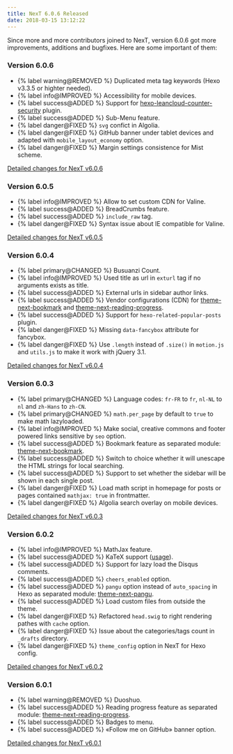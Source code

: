 ```yaml
---
title: NexT 6.0.6 Released
date: 2018-03-15 13:12:22
---
```

Since more and more contributors joined to NexT, version 6.0.6 got more improvements, additions and bugfixes. Here are some important of them:

### Version 6.0.6

- {% label warning@REMOVED %} Duplicated meta tag keywords (Hexo v3.3.5 or highter needed).
- {% label info@IMPROVED %} Accessibility for mobile devices.
- {% label success@ADDED %} Support for [hexo-leancloud-counter-security][] plugin.
- {% label success@ADDED %} Sub-Menu feature.
- {% label danger@FIXED %} `svg` confict in Algolia.
- {% label danger@FIXED %} GitHub banner under tablet devices and adapted with `mobile_layout_economy` option.
- {% label danger@FIXED %} Margin settings consistence for Mist scheme.

[Detailed changes for NexT v6.0.6][v6.0.6]

### Version 6.0.5

- {% label info@IMPROVED %} Allow to set custom CDN for Valine.
- {% label success@ADDED %} BreadCrumbs feature.
- {% label success@ADDED %} `include_raw` tag.
- {% label danger@FIXED %} Syntax issue about IE compatible for Valine.

[Detailed changes for NexT v6.0.5][v6.0.5]

### Version 6.0.4

- {% label primary@CHANGED %} Busuanzi Count.
- {% label info@IMPROVED %} Used title as url in `exturl` tag if no arguments exists as title.
- {% label success@ADDED %} External urls in sidebar author links.
- {% label success@ADDED %} Vendor configurations (CDN) for [theme-next-bookmark][] and [theme-next-reading-progress][].
- {% label success@ADDED %} Support for `hexo-related-popular-posts` plugin.
- {% label danger@FIXED %} Missing `data-fancybox` attribute for fancybox.
- {% label danger@FIXED %} Use `.length` instead of `.size()` in `motion.js` and `utils.js` to make it work with jQuery 3.1.

[Detailed changes for NexT v6.0.4][v6.0.4]

### Version 6.0.3

- {% label primary@CHANGED %} Language codes: `fr-FR` to `fr`, `nl-NL` to `nl` and `zh-Hans` to `zh-CN`.
- {% label primary@CHANGED %} `math.per_page` by default to `true` to make math lazyloaded.
- {% label info@IMPROVED %} Make social, creative commons and footer powered links sensitive by `seo` option.
- {% label success@ADDED %} Bookmark feature as separated module: [theme-next-bookmark][].
- {% label success@ADDED %} Switch to choice whether it will unescape the HTML strings for local searching.
- {% label success@ADDED %} Support to set whether the sidebar will be shown in each single post.
- {% label danger@FIXED %} Load math script in homepage for posts or pages contained `mathjax: true` in frontmatter.
- {% label danger@FIXED %} Algolia search overlay on mobile devices.

[Detailed changes for NexT v6.0.3][v6.0.3]

### Version 6.0.2

- {% label info@IMPROVED %} MathJax feature.
- {% label success@ADDED %} KaTeX support ([usage][katex-usage]).
- {% label success@ADDED %} Support for lazy load the Disqus comments.
- {% label success@ADDED %} `cheers_enabled` option.
- {% label success@ADDED %} `pangu` option instead of `auto_spacing` in Hexo as separated module: [theme-next-pangu][].
- {% label success@ADDED %} Load custom files from outside the theme.
- {% label danger@FIXED %} Refactored `head.swig` to right rendering pathes with `cache` option.
- {% label danger@FIXED %} Issue about the categories/tags count in `_drafts` directory.
- {% label danger@FIXED %} `theme_config` option in NexT for Hexo config.

[Detailed changes for NexT v6.0.2][v6.0.2]

### Version 6.0.1

- {% label warning@REMOVED %} Duoshuo.
- {% label success@ADDED %} Reading progress feature as separated module: [theme-next-reading-progress][].
- {% label success@ADDED %} Badges to menu.
- {% label success@ADDED %} «Follow me on GitHub» banner option.

[Detailed changes for NexT v6.0.1][v6.0.1]

[v6.0.6]:                          https://github.com/theme-next/hexo-theme-next/releases/tag/v6.0.6
[v6.0.5]:                          https://github.com/theme-next/hexo-theme-next/releases/tag/v6.0.5
[v6.0.4]:                          https://github.com/theme-next/hexo-theme-next/releases/tag/v6.0.4
[v6.0.3]:                          https://github.com/theme-next/hexo-theme-next/releases/tag/v6.0.3
[v6.0.2]:                          https://github.com/theme-next/hexo-theme-next/releases/tag/v6.0.2
[v6.0.1]:                          https://github.com/theme-next/hexo-theme-next/releases/tag/v6.0.1
[hexo-leancloud-counter-security]: https://github.com/theme-next/hexo-leancloud-counter-security
[theme-next-reading-progress]:     https://github.com/theme-next/theme-next-reading-progress
[theme-next-pangu]:                https://github.com/theme-next/theme-next-pangu
[theme-next-bookmark]:             https://github.com/theme-next/theme-next-bookmark
[theme-next-reading-progress]:     https://github.com/theme-next/theme-next-reading-progress
[katex-usage]:                     /docs/third-party-services/math-equations/#render-engines-2
